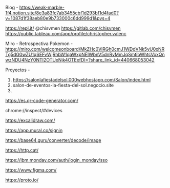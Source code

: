 
Blog - https://weak-marble-1f4.notion.site/8e3a83fc7ab3455cbf1d293bf1d4fad0?v=1087d1f38aeb80e9b733000c6dd999d1&pvs=4

https://repl.it/ @chisvmen 
https://gitlab.com/chisvmen 
https://public.tableau.com/app/profile/christopher.valenc

Miro - Retrospectiva Pokemon - https://miro.com/welcomeonboard/MkZHc0ViRGh0cmJ1WDdVNk5yU0xNRTg5dG0wZU1qSEFvWjRhbW1qaWxpNElWbnV5dnRvMmJqSmtibWhtcVoxQnwzNDU4NzY0NTI2OTUxNjk4OTExfDI=?share_link_id=440668053042

Proyectos - 
1. https://salonlafiestadelsol.000webhostapp.com/Salon/index.html
2. salon-de-eventos-la-fiesta-del-sol.negocio.site
3. 



https://es.qr-code-generator.com/

chrome://inspect/#devices

https://excalidraw.com/

https://app.mural.co/signin

https://base64.guru/converter/decode/image

https://http.cat/

https://ibm.monday.com/auth/login_monday/sso

https://www.figma.com/

https://proto.io/
